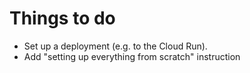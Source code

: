 # Things to do

* Set up a deployment (e.g. to the Cloud Run).
* Add "setting up everything from scratch" instruction